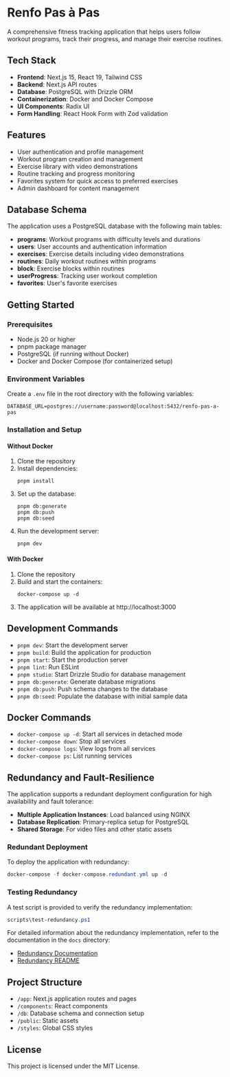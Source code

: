 # Renfo Pas à Pas

A comprehensive fitness tracking application that helps users follow workout programs, track their progress, and manage their exercise routines.

## Tech Stack

- **Frontend**: Next.js 15, React 19, Tailwind CSS
- **Backend**: Next.js API routes
- **Database**: PostgreSQL with Drizzle ORM
- **Containerization**: Docker and Docker Compose
- **UI Components**: Radix UI
- **Form Handling**: React Hook Form with Zod validation

## Features

- User authentication and profile management
- Workout program creation and management
- Exercise library with video demonstrations
- Routine tracking and progress monitoring
- Favorites system for quick access to preferred exercises
- Admin dashboard for content management

## Database Schema

The application uses a PostgreSQL database with the following main tables:
- **programs**: Workout programs with difficulty levels and durations
- **users**: User accounts and authentication information
- **exercises**: Exercise details including video demonstrations
- **routines**: Daily workout routines within programs
- **block**: Exercise blocks within routines
- **userProgress**: Tracking user workout completion
- **favorites**: User's favorite exercises

## Getting Started

### Prerequisites

- Node.js 20 or higher
- pnpm package manager
- PostgreSQL (if running without Docker)
- Docker and Docker Compose (for containerized setup)

### Environment Variables

Create a `.env` file in the root directory with the following variables:

```
DATABASE_URL=postgres://username:password@localhost:5432/renfo-pas-a-pas
```

### Installation and Setup

#### Without Docker

1. Clone the repository
2. Install dependencies:
   ```
   pnpm install
   ```
3. Set up the database:
   ```
   pnpm db:generate
   pnpm db:push
   pnpm db:seed
   ```
4. Run the development server:
   ```
   pnpm dev
   ```

#### With Docker

1. Clone the repository
2. Build and start the containers:
   ```
   docker-compose up -d
   ```
3. The application will be available at http://localhost:3000

## Development Commands

- `pnpm dev`: Start the development server
- `pnpm build`: Build the application for production
- `pnpm start`: Start the production server
- `pnpm lint`: Run ESLint
- `pnpm studio`: Start Drizzle Studio for database management
- `pnpm db:generate`: Generate database migrations
- `pnpm db:push`: Push schema changes to the database
- `pnpm db:seed`: Populate the database with initial sample data

## Docker Commands

- `docker-compose up -d`: Start all services in detached mode
- `docker-compose down`: Stop all services
- `docker-compose logs`: View logs from all services
- `docker-compose ps`: List running services

## Redundancy and Fault-Resilience

The application supports a redundant deployment configuration for high availability and fault tolerance:

- **Multiple Application Instances**: Load balanced using NGINX
- **Database Replication**: Primary-replica setup for PostgreSQL
- **Shared Storage**: For video files and other static assets

### Redundant Deployment

To deploy the application with redundancy:

```powershell
docker-compose -f docker-compose.redundant.yml up -d
```

### Testing Redundancy

A test script is provided to verify the redundancy implementation:

```powershell
scripts\test-redundancy.ps1
```

For detailed information about the redundancy implementation, refer to the documentation in the `docs` directory:
- [Redundancy Documentation](docs/redundancy.md)
- [Redundancy README](docs/README-redundancy.md)

## Project Structure

- `/app`: Next.js application routes and pages
- `/components`: React components
- `/db`: Database schema and connection setup
- `/public`: Static assets
- `/styles`: Global CSS styles

## License

This project is licensed under the MIT License.

